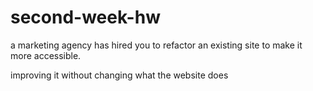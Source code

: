 # second-week-hw

a marketing agency has hired you to refactor an existing site to make it more accessible. 

improving it without changing what the website does
